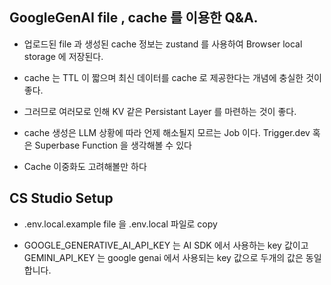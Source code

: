 

## GoogleGenAI file , cache 를 이용한 Q&A.


- 업로드된 file 과 생성된 cache 정보는 zustand 를 사용하여 Browser local storage 에 저장된다.

- cache 는 TTL 이 짧으며 최신 데이터를 cache 로 제공한다는 개념에 충실한 것이 좋다.

- 그러므로 여러모로 인해 KV 같은 Persistant Layer 를 마련하는 것이 좋다.

- cache 생성은 LLM 상황에 따라 언제 해소될지 모르는 Job 이다. Trigger.dev 혹은 Superbase Function 을 생각해볼 수 있다

- Cache 이중화도 고려해볼만 하다 


## CS Studio Setup

- .env.local.example file 을 .env.local 파일로 copy

- GOOGLE_GENERATIVE_AI_API_KEY 는 AI SDK 에서 사용하는 key 값이고 GEMINI_API_KEY 는 google genai 에서 사용되는 key 값으로 두개의 값은 동일합니다.


